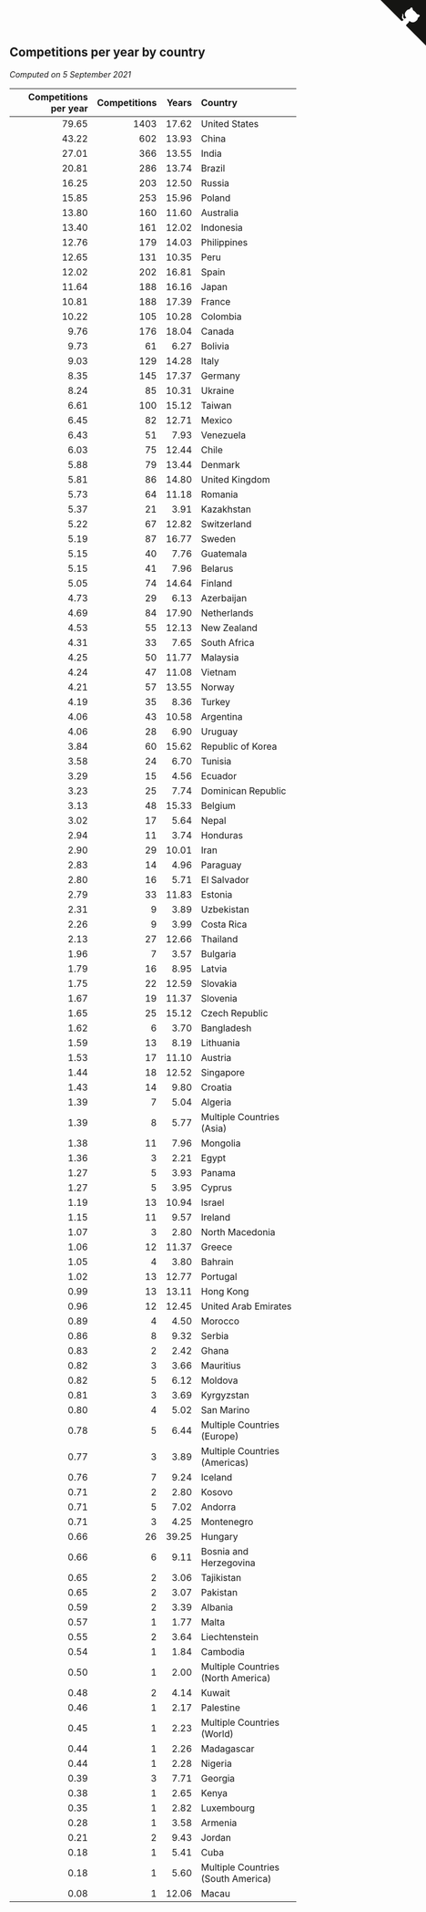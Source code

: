## Competitions per year by country

*Computed on  5 September 2021*

| Competitions per year | Competitions | Years | Country |
| ---: | ---: | ---: | :--- |
| 79.65 | 1403 | 17.62 | United States |
| 43.22 | 602 | 13.93 | China |
| 27.01 | 366 | 13.55 | India |
| 20.81 | 286 | 13.74 | Brazil |
| 16.25 | 203 | 12.50 | Russia |
| 15.85 | 253 | 15.96 | Poland |
| 13.80 | 160 | 11.60 | Australia |
| 13.40 | 161 | 12.02 | Indonesia |
| 12.76 | 179 | 14.03 | Philippines |
| 12.65 | 131 | 10.35 | Peru |
| 12.02 | 202 | 16.81 | Spain |
| 11.64 | 188 | 16.16 | Japan |
| 10.81 | 188 | 17.39 | France |
| 10.22 | 105 | 10.28 | Colombia |
| 9.76 | 176 | 18.04 | Canada |
| 9.73 | 61 | 6.27 | Bolivia |
| 9.03 | 129 | 14.28 | Italy |
| 8.35 | 145 | 17.37 | Germany |
| 8.24 | 85 | 10.31 | Ukraine |
| 6.61 | 100 | 15.12 | Taiwan |
| 6.45 | 82 | 12.71 | Mexico |
| 6.43 | 51 | 7.93 | Venezuela |
| 6.03 | 75 | 12.44 | Chile |
| 5.88 | 79 | 13.44 | Denmark |
| 5.81 | 86 | 14.80 | United Kingdom |
| 5.73 | 64 | 11.18 | Romania |
| 5.37 | 21 | 3.91 | Kazakhstan |
| 5.22 | 67 | 12.82 | Switzerland |
| 5.19 | 87 | 16.77 | Sweden |
| 5.15 | 40 | 7.76 | Guatemala |
| 5.15 | 41 | 7.96 | Belarus |
| 5.05 | 74 | 14.64 | Finland |
| 4.73 | 29 | 6.13 | Azerbaijan |
| 4.69 | 84 | 17.90 | Netherlands |
| 4.53 | 55 | 12.13 | New Zealand |
| 4.31 | 33 | 7.65 | South Africa |
| 4.25 | 50 | 11.77 | Malaysia |
| 4.24 | 47 | 11.08 | Vietnam |
| 4.21 | 57 | 13.55 | Norway |
| 4.19 | 35 | 8.36 | Turkey |
| 4.06 | 43 | 10.58 | Argentina |
| 4.06 | 28 | 6.90 | Uruguay |
| 3.84 | 60 | 15.62 | Republic of Korea |
| 3.58 | 24 | 6.70 | Tunisia |
| 3.29 | 15 | 4.56 | Ecuador |
| 3.23 | 25 | 7.74 | Dominican Republic |
| 3.13 | 48 | 15.33 | Belgium |
| 3.02 | 17 | 5.64 | Nepal |
| 2.94 | 11 | 3.74 | Honduras |
| 2.90 | 29 | 10.01 | Iran |
| 2.83 | 14 | 4.96 | Paraguay |
| 2.80 | 16 | 5.71 | El Salvador |
| 2.79 | 33 | 11.83 | Estonia |
| 2.31 | 9 | 3.89 | Uzbekistan |
| 2.26 | 9 | 3.99 | Costa Rica |
| 2.13 | 27 | 12.66 | Thailand |
| 1.96 | 7 | 3.57 | Bulgaria |
| 1.79 | 16 | 8.95 | Latvia |
| 1.75 | 22 | 12.59 | Slovakia |
| 1.67 | 19 | 11.37 | Slovenia |
| 1.65 | 25 | 15.12 | Czech Republic |
| 1.62 | 6 | 3.70 | Bangladesh |
| 1.59 | 13 | 8.19 | Lithuania |
| 1.53 | 17 | 11.10 | Austria |
| 1.44 | 18 | 12.52 | Singapore |
| 1.43 | 14 | 9.80 | Croatia |
| 1.39 | 7 | 5.04 | Algeria |
| 1.39 | 8 | 5.77 | Multiple Countries (Asia) |
| 1.38 | 11 | 7.96 | Mongolia |
| 1.36 | 3 | 2.21 | Egypt |
| 1.27 | 5 | 3.93 | Panama |
| 1.27 | 5 | 3.95 | Cyprus |
| 1.19 | 13 | 10.94 | Israel |
| 1.15 | 11 | 9.57 | Ireland |
| 1.07 | 3 | 2.80 | North Macedonia |
| 1.06 | 12 | 11.37 | Greece |
| 1.05 | 4 | 3.80 | Bahrain |
| 1.02 | 13 | 12.77 | Portugal |
| 0.99 | 13 | 13.11 | Hong Kong |
| 0.96 | 12 | 12.45 | United Arab Emirates |
| 0.89 | 4 | 4.50 | Morocco |
| 0.86 | 8 | 9.32 | Serbia |
| 0.83 | 2 | 2.42 | Ghana |
| 0.82 | 3 | 3.66 | Mauritius |
| 0.82 | 5 | 6.12 | Moldova |
| 0.81 | 3 | 3.69 | Kyrgyzstan |
| 0.80 | 4 | 5.02 | San Marino |
| 0.78 | 5 | 6.44 | Multiple Countries (Europe) |
| 0.77 | 3 | 3.89 | Multiple Countries (Americas) |
| 0.76 | 7 | 9.24 | Iceland |
| 0.71 | 2 | 2.80 | Kosovo |
| 0.71 | 5 | 7.02 | Andorra |
| 0.71 | 3 | 4.25 | Montenegro |
| 0.66 | 26 | 39.25 | Hungary |
| 0.66 | 6 | 9.11 | Bosnia and Herzegovina |
| 0.65 | 2 | 3.06 | Tajikistan |
| 0.65 | 2 | 3.07 | Pakistan |
| 0.59 | 2 | 3.39 | Albania |
| 0.57 | 1 | 1.77 | Malta |
| 0.55 | 2 | 3.64 | Liechtenstein |
| 0.54 | 1 | 1.84 | Cambodia |
| 0.50 | 1 | 2.00 | Multiple Countries (North America) |
| 0.48 | 2 | 4.14 | Kuwait |
| 0.46 | 1 | 2.17 | Palestine |
| 0.45 | 1 | 2.23 | Multiple Countries (World) |
| 0.44 | 1 | 2.26 | Madagascar |
| 0.44 | 1 | 2.28 | Nigeria |
| 0.39 | 3 | 7.71 | Georgia |
| 0.38 | 1 | 2.65 | Kenya |
| 0.35 | 1 | 2.82 | Luxembourg |
| 0.28 | 1 | 3.58 | Armenia |
| 0.21 | 2 | 9.43 | Jordan |
| 0.18 | 1 | 5.41 | Cuba |
| 0.18 | 1 | 5.60 | Multiple Countries (South America) |
| 0.08 | 1 | 12.06 | Macau |


<a href="https://github.com/jonatanklosko/wca_statistics" class="github-corner" aria-label="View source on Github"><svg width="80" height="80" viewBox="0 0 250 250" style="fill:#151513; color:#fff; position: absolute; top: 0; border: 0; right: 0;" aria-hidden="true"><path d="M0,0 L115,115 L130,115 L142,142 L250,250 L250,0 Z"></path><path d="M128.3,109.0 C113.8,99.7 119.0,89.6 119.0,89.6 C122.0,82.7 120.5,78.6 120.5,78.6 C119.2,72.0 123.4,76.3 123.4,76.3 C127.3,80.9 125.5,87.3 125.5,87.3 C122.9,97.6 130.6,101.9 134.4,103.2" fill="currentColor" style="transform-origin: 130px 106px;" class="octo-arm"></path><path d="M115.0,115.0 C114.9,115.1 118.7,116.5 119.8,115.4 L133.7,101.6 C136.9,99.2 139.9,98.4 142.2,98.6 C133.8,88.0 127.5,74.4 143.8,58.0 C148.5,53.4 154.0,51.2 159.7,51.0 C160.3,49.4 163.2,43.6 171.4,40.1 C171.4,40.1 176.1,42.5 178.8,56.2 C183.1,58.6 187.2,61.8 190.9,65.4 C194.5,69.0 197.7,73.2 200.1,77.6 C213.8,80.2 216.3,84.9 216.3,84.9 C212.7,93.1 206.9,96.0 205.4,96.6 C205.1,102.4 203.0,107.8 198.3,112.5 C181.9,128.9 168.3,122.5 157.7,114.1 C157.9,116.9 156.7,120.9 152.7,124.9 L141.0,136.5 C139.8,137.7 141.6,141.9 141.8,141.8 Z" fill="currentColor" class="octo-body"></path></svg></a><style>.github-corner:hover .octo-arm{animation:octocat-wave 560ms ease-in-out}@keyframes octocat-wave{0%,100%{transform:rotate(0)}20%,60%{transform:rotate(-25deg)}40%,80%{transform:rotate(10deg)}}@media (max-width:500px){.github-corner:hover .octo-arm{animation:none}.github-corner .octo-arm{animation:octocat-wave 560ms ease-in-out}}</style>
